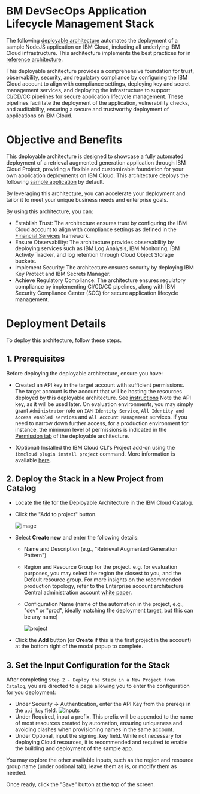 # BM DevSecOps Application Lifecycle Management Stack

The following [deployable architecture](https://cloud.ibm.com/docs/secure-enterprise?topic=secure-enterprise-understand-module-da#what-is-da) automates the deployment of a sample NodeJS application on IBM Cloud, including all underlying IBM Cloud infrastructure. This architecture implements the best practices for in [reference architecture]().

This deployable architecture provides a comprehensive foundation for trust, observability, security, and regulatory compliance by configuring the IBM Cloud account to align with compliance settings, deploying key and secret management services, and deploying the infrastructure to support CI/CD/CC pipelines for secure application lifecycle management. These pipelines facilitate the deployment of the application, vulnerability checks, and auditability, ensuring a secure and trustworthy deployment of applications on IBM Cloud.

# Objective and Benefits

This deployable architecture is designed to showcase a fully automated deployment of a retrieval augmented generation application through IBM Cloud Project, providing a flexible and customizable foundation for your own application deployments on IBM Cloud. This architecture deploys the following [sample application]() by default.

By leveraging this architecture, you can accelerate your deployment and tailor it to meet your unique business needs and enterprise goals.

By using this architecture, you can:

* Establish Trust: The architecture ensures trust by configuring the IBM Cloud account to align with compliance settings as defined in the [Financial Services](https://cloud.ibm.com/docs/framework-financial-services?topic=framework-financial-services-about) framework.
* Ensure Observability: The architecture provides observability by deploying services such as IBM Log Analysis, IBM Monitoring, IBM Activity Tracker, and log retention through Cloud Object Storage buckets.
* Implement Security: The architecture ensures security by deploying IBM Key Protect and IBM Secrets Manager.
* Achieve Regulatory Compliance: The architecture ensures regulatory compliance by implementing CI/CD/CC pipelines, along with IBM Security Compliance Center (SCC) for secure application lifecycle management.


# Deployment Details

To deploy this architecture, follow these steps.

## 1. Prerequisites

Before deploying the deployable architecture, ensure you have:

* Created an API key in the target account with sufficient permissions. The target account is the account that will be hosting the resources deployed by this deployable architecture. See [instructions](https://cloud.ibm.com/docs/account?topic=account-userapikey&interface=ui) Note the API key, as it will be used later. On evaluation environments, you may simply grant `Administrator` role on `IAM Identity Service`, `All Identity and Access enabled services` and `All Account Management` services. If you need to narrow down further access, for a production environment for instance, the minimum level of permissions is indicated in the [Permission tab](https://cloud.ibm.com/catalog/7a4d68b4-cf8b-40cd-a3d1-f49aff526eb3/architecture/Retrieval_Augmented_Generation_Pattern-5fdd0045-30fc-4013-a8bc-6db9d5447a52-global#permissions) of the deployable architecture.

* (Optional) Installed the IBM Cloud CLI's Project add-on using the `ibmcloud plugin install project` command. More information is available [here](https://cloud.ibm.com/docs/cli?topic=cli-projects-cli).

## 2. Deploy the Stack in a New Project from Catalog

* Locate the [tile]() for the Deployable Architecture in the IBM Cloud Catalog.
* Click the "Add to project" button.

    ![image](./images/min/1-catalog.png)

* Select **Create new** and enter the following details:
   - Name and Description (e.g., "Retrieval Augmented Generation Pattern")
   - Region and Resource Group for the project. e.g. for evaluation purposes, you may select the region the closest to you, and the Default resource group. For more insights on the recommended production topology, refer to the Enterprise account architecture Central administration account [white paper](https://cloud.ibm.com/docs/enterprise-account-architecture?topic=enterprise-account-architecture-admin-hub-account).
   - Configuration Name (name of the automation in the project, e.g.,  "dev" or "prod", ideally matching the deployment target, but this can be any name)

        ![project](./images/min/2-project.png)

* Click the **Add** button (or **Create** if this is the first project in the account) at the bottom right of the modal popup to complete.

## 3. Set the Input Configuration for the Stack

After completing `Step 2 - Deploy the Stack in a New Project from Catalog`, you are directed to a page allowing you to enter the configuration for you deployment:
* Under Security -> Authentication, enter the API Key from the prereqs in the `api_key` field.
  ![inputs](./images/min/3-inputs.png)
* Under Required, input a prefix. This prefix will be appended to the name of most resources created by automation, ensuring uniqueness and avoiding clashes when provisioning names in the same account.
* Under Optional, input the signing_key field. While not necessary for deploying Cloud resources, it is recommended and required to enable the building and deployment of the sample app.

You may explore the other available inputs, such as the region and resource group name (under optional tab), leave them as is, or modify them as needed.

Once ready, click the "Save" button at the top of the screen.
